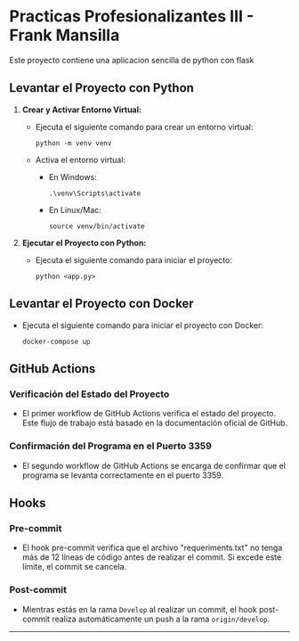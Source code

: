 # Practicas Profesionalizantes III - Frank Mansilla

Este proyecto contiene una aplicacion sencilla de python con flask 

## Levantar el Proyecto con Python

1. **Crear y Activar Entorno Virtual:**
   - Ejecuta el siguiente comando para crear un entorno virtual:
     ```
     python -m venv venv
     ```

   - Activa el entorno virtual:
     - En Windows:
       ```
       .\venv\Scripts\activate
       ```
     - En Linux/Mac:
       ```
       source venv/bin/activate
       ```

2. **Ejecutar el Proyecto con Python:**
   - Ejecuta el siguiente comando para iniciar el proyecto:
     ```
     python <app.py>
     ```

## Levantar el Proyecto con Docker

- Ejecuta el siguiente comando para iniciar el proyecto con Docker:
    ```
    docker-compose up
    ```



## GitHub Actions

### Verificación del Estado del Proyecto

- El primer workflow de GitHub Actions verifica el estado del proyecto. Este flujo de trabajo está basado en la documentación oficial de GitHub.

### Confirmación del Programa en el Puerto 3359

- El segundo workflow de GitHub Actions se encarga de confirmar que el programa se levanta correctamente en el puerto 3359.

## Hooks

### Pre-commit

- El hook pre-commit verifica que el archivo "requeriments.txt" no tenga más de 12 líneas de código antes de realizar el commit. Si excede este límite, el commit se cancela.

### Post-commit

- Mientras estás en la rama `Develop` al realizar un commit, el hook post-commit realiza automáticamente un push a la rama `origin/develop`.

---

